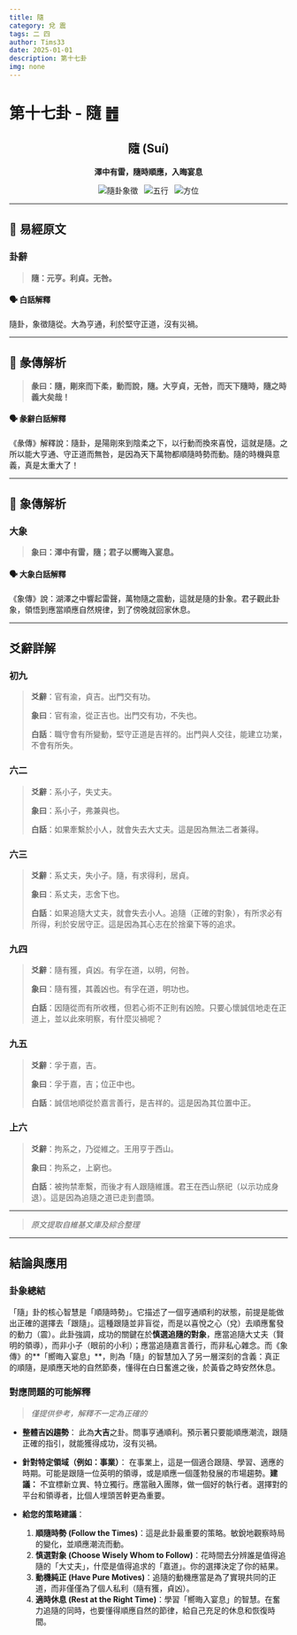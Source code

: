 ```yaml
---
title: 隨
category: 兌 震
tags: 二 四
author: Tims33
date: 2025-01-01
description: 第十七卦
img: none
---
```


# 第十七卦 - 隨 ䷐

<div align="center">

## 隨 (Suí)
**澤中有雷，隨時順應，入晦宴息**

</div>

<div align="center">

![隨卦象徵](https://img.shields.io/badge/卦象-隨-gray?style=for-the-badge)&ensp;
![五行](https://img.shields.io/badge/五行-上金下木-lightgrey?style=for-the-badge)&ensp;
![方位](https://img.shields.io/badge/方位-西｜東-lightblue?style=for-the-badge)

</div>

---

## 📜 易經原文

### 卦辭

> **隨：元亨。利貞。无咎。**

#### 🗣️ 白話解釋
隨卦，象徵隨從。大為亨通，利於堅守正道，沒有災禍。

---

## 📖 彖傳解析

> **彖曰：隨，剛來而下柔，動而說，隨。大亨貞，无咎，而天下隨時，隨之時義大矣哉！**

#### 🗣️ 彖辭白話解釋
《彖傳》解釋說：隨卦，是陽剛來到陰柔之下，以行動而換來喜悅，這就是隨。之所以能大亨通、守正道而無咎，是因為天下萬物都順隨時勢而動。隨的時機與意義，真是太重大了！

---

## 🎯 象傳解析

### 大象

> **象曰：澤中有雷，隨；君子以嚮晦入宴息。**

#### 🗣️ 大象白話解釋
《象傳》說：湖澤之中響起雷聲，萬物隨之震動，這就是隨的卦象。君子觀此卦象，領悟到應當順應自然規律，到了傍晚就回家休息。

---

## 爻辭詳解

### 初九

> **爻辭**：官有渝，貞吉。出門交有功。
>
> **象曰**：官有渝，從正吉也。出門交有功，不失也。
>
> **白話**：職守會有所變動，堅守正道是吉祥的。出門與人交往，能建立功業，不會有所失。

### 六二

> **爻辭**：系小子，失丈夫。
>
> **象曰**：系小子，弗兼與也。
>
> **白話**：如果牽繫於小人，就會失去大丈夫。這是因為無法二者兼得。

### 六三

> **爻辭**：系丈夫，失小子。隨，有求得利，居貞。
>
> **象曰**：系丈夫，志舍下也。
>
> **白話**：如果追隨大丈夫，就會失去小人。追隨（正確的對象），有所求必有所得，利於安居守正。這是因為其心志在於捨棄下等的追求。

### 九四

> **爻辭**：隨有獲，貞凶。有孚在道，以明，何咎。
>
> **象曰**：隨有獲，其義凶也。有孚在道，明功也。
>
> **白話**：因隨從而有所收穫，但若心術不正則有凶險。只要心懷誠信地走在正道上，並以此來明察，有什麼災禍呢？

### 九五

> **爻辭**：孚于嘉，吉。
>
> **象曰**：孚于嘉，吉；位正中也。
>
> **白話**：誠信地順從於嘉言善行，是吉祥的。這是因為其位置中正。

### 上六

> **爻辭**：拘系之，乃從維之。王用亨于西山。
>
> **象曰**：拘系之，上窮也。
>
> **白話**：被拘禁牽繫，而後才有人跟隨維護。君王在西山祭祀（以示功成身退）。這是因為追隨之道已走到盡頭。

---
> *原文提取自維基文庫及綜合整理*
---

## 結論與應用

### 卦象總結
「隨」卦的核心智慧是「順隨時勢」。它描述了一個亨通順利的狀態，前提是能做出正確的選擇去「跟隨」。這種跟隨並非盲從，而是以喜悅之心（兌）去順應奮發的動力（震）。此卦強調，成功的關鍵在於**慎選追隨的對象**，應當追隨大丈夫（賢明的領導），而非小子（眼前的小利）；應當追隨嘉言善行，而非私心雜念。而《象傳》的**「嚮晦入宴息」**，則為「隨」的智慧加入了另一層深刻的含義：真正的順隨，是順應天地的自然節奏，懂得在白日奮進之後，於黃昏之時安然休息。

### 對應問題的可能解釋
> *僅提供參考，解釋不一定為正確的*

* **整體吉凶趨勢**：
    此為**大吉**之卦。問事亨通順利。預示著只要能順應潮流，跟隨正確的指引，就能獲得成功，沒有災禍。

* **針對特定領域（例如：事業）**：
    在事業上，這是一個適合跟隨、學習、適應的時期。可能是跟隨一位英明的領導，或是順應一個蓬勃發展的市場趨勢。**建議：** 不宜標新立異、特立獨行。應當融入團隊，做一個好的執行者。選擇對的平台和領導者，比個人埋頭苦幹更為重要。

* **給您的策略建議**：
    1.  **順隨時勢 (Follow the Times)**：這是此卦最重要的策略。敏銳地觀察時局的變化，並順應潮流而動。
    2.  **慎選對象 (Choose Wisely Whom to Follow)**：花時間去分辨誰是值得追隨的「大丈夫」，什麼是值得追求的「嘉道」。你的選擇決定了你的結果。
    3.  **動機純正 (Have Pure Motives)**：追隨的動機應當是為了實現共同的正道，而非僅僅為了個人私利（隨有獲，貞凶）。
    4.  **適時休息 (Rest at the Right Time)**：學習「嚮晦入宴息」的智慧。在奮力追隨的同時，也要懂得順應自然的節律，給自己充足的休息和恢復時間。